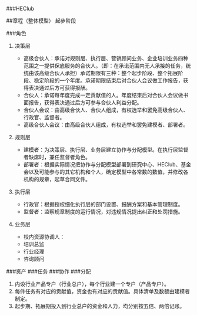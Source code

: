 ###HEClub

##章程（整体模型）
起步阶段

###角色
1. 决策层
	* 高级合伙人：承诺对规则层、执行层、营销顾问业务、企业培训业务四种范围之一提供保底服务的合伙人。（即：在承诺范围内无人承接的任务，统统由该高级合伙人承担）承诺期限有三种：整个起步阶段、整个拓展阶段、稳定阶段的一个年度。承诺期限结束后对合伙人会议做工作报告，获得表决通过后方可获得报酬。
	* 合伙人：承诺每年度完成一定贡献值的人。年度结束后对合伙人会议做书面报告，获得表决通过后方可参与合伙人利益分配。
	* 合伙人会议：由高级合伙人、合伙人组成，有权选举和罢免高级合伙人、行政官、监督者。
	* 高级合伙人会议：由高级合伙人组成，有权选举和罢免建模者、部署者。

2. 规则层
	* 建模者：为决策层、执行层、业务层建立协作与分配模型。在执行层监督者缺席时，兼任监督者角色。
	* 部署者：根据实际情况把协作与分配模型部署到研究中心、HEClub、基金会以及可能参与的其它机构和个人，确定模型中各常数的数值，并修改各机构的规章，起草合同文件。

3. 执行层
	* 行政官：根据授权细化执行层的部门设置、报酬方案和基本管理制度。
	* 监督者：监察规章制度的运行情况，对违规情况提出纠正和处罚措施。
4. 业务层
	* 校内资源协调人：
	* 培训总监
	* 行业经理
	* 咨询顾问

###资产
###任务
###协作
###分配

1. 内设行业产品专户（行业总户），每个行业建一个专户（产品专户）。
2. 每件任务有对应的贡献值，资金也有对应的贡献值。具体清单及数额由建模者制定。
3. 起步期、拓展期投入到行业总户的资金和人力，均分别按五倍、两倍记账。


